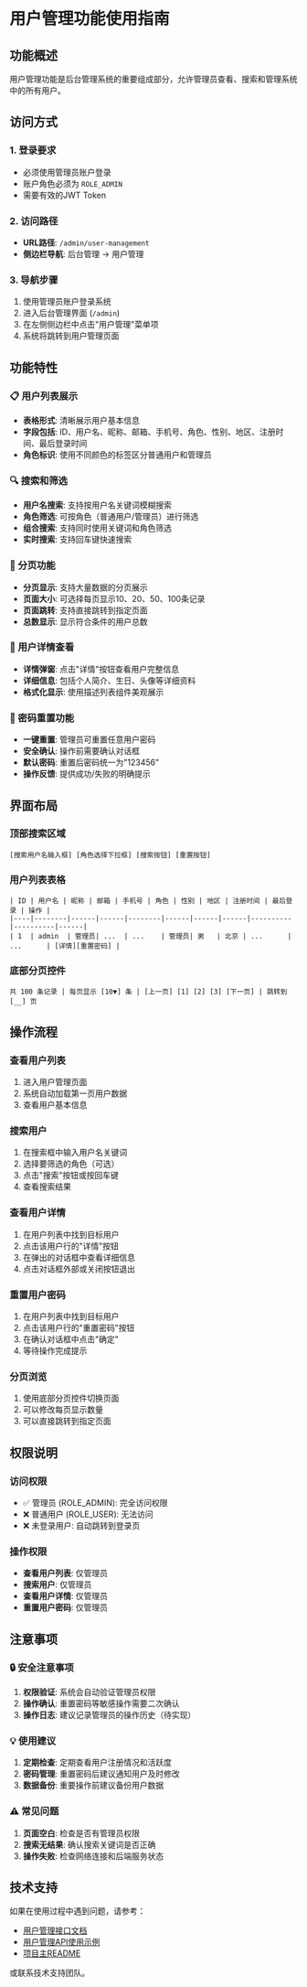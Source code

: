 # 用户管理功能使用指南

## 功能概述
用户管理功能是后台管理系统的重要组成部分，允许管理员查看、搜索和管理系统中的所有用户。

## 访问方式

### 1. 登录要求
- 必须使用管理员账户登录
- 账户角色必须为 `ROLE_ADMIN`
- 需要有效的JWT Token

### 2. 访问路径
- **URL路径**: `/admin/user-management`
- **侧边栏导航**: 后台管理 → 用户管理

### 3. 导航步骤
1. 使用管理员账户登录系统
2. 进入后台管理界面 (`/admin`)
3. 在左侧侧边栏中点击"用户管理"菜单项
4. 系统将跳转到用户管理页面

## 功能特性

### 📋 用户列表展示
- **表格形式**: 清晰展示用户基本信息
- **字段包括**: ID、用户名、昵称、邮箱、手机号、角色、性别、地区、注册时间、最后登录时间
- **角色标识**: 使用不同颜色的标签区分普通用户和管理员

### 🔍 搜索和筛选
- **用户名搜索**: 支持按用户名关键词模糊搜索
- **角色筛选**: 可按角色（普通用户/管理员）进行筛选
- **组合搜索**: 支持同时使用关键词和角色筛选
- **实时搜索**: 支持回车键快速搜索

### 📄 分页功能
- **分页显示**: 支持大量数据的分页展示
- **页面大小**: 可选择每页显示10、20、50、100条记录
- **页面跳转**: 支持直接跳转到指定页面
- **总数显示**: 显示符合条件的用户总数

### 👤 用户详情查看
- **详情弹窗**: 点击"详情"按钮查看用户完整信息
- **详细信息**: 包括个人简介、生日、头像等详细资料
- **格式化显示**: 使用描述列表组件美观展示

### 🔐 密码重置功能
- **一键重置**: 管理员可重置任意用户密码
- **安全确认**: 操作前需要确认对话框
- **默认密码**: 重置后密码统一为"123456"
- **操作反馈**: 提供成功/失败的明确提示

## 界面布局

### 顶部搜索区域
```
[搜索用户名输入框] [角色选择下拉框] [搜索按钮] [重置按钮]
```

### 用户列表表格
```
| ID | 用户名 | 昵称 | 邮箱 | 手机号 | 角色 | 性别 | 地区 | 注册时间 | 最后登录 | 操作 |
|----|--------|------|------|--------|------|------|------|----------|----------|------|
| 1  | admin  | 管理员| ...  | ...    | 管理员| 男   | 北京 | ...      | ...      | [详情][重置密码] |
```

### 底部分页控件
```
共 100 条记录 | 每页显示 [10▼] 条 | [上一页] [1] [2] [3] [下一页] | 跳转到 [__] 页
```

## 操作流程

### 查看用户列表
1. 进入用户管理页面
2. 系统自动加载第一页用户数据
3. 查看用户基本信息

### 搜索用户
1. 在搜索框中输入用户名关键词
2. 选择要筛选的角色（可选）
3. 点击"搜索"按钮或按回车键
4. 查看搜索结果

### 查看用户详情
1. 在用户列表中找到目标用户
2. 点击该用户行的"详情"按钮
3. 在弹出的对话框中查看详细信息
4. 点击对话框外部或关闭按钮退出

### 重置用户密码
1. 在用户列表中找到目标用户
2. 点击该用户行的"重置密码"按钮
3. 在确认对话框中点击"确定"
4. 等待操作完成提示

### 分页浏览
1. 使用底部分页控件切换页面
2. 可以修改每页显示数量
3. 可以直接跳转到指定页面

## 权限说明

### 访问权限
- ✅ 管理员 (ROLE_ADMIN): 完全访问权限
- ❌ 普通用户 (ROLE_USER): 无法访问
- ❌ 未登录用户: 自动跳转到登录页

### 操作权限
- **查看用户列表**: 仅管理员
- **搜索用户**: 仅管理员
- **查看用户详情**: 仅管理员
- **重置用户密码**: 仅管理员

## 注意事项

### 🔒 安全注意事项
1. **权限验证**: 系统会自动验证管理员权限
2. **操作确认**: 重置密码等敏感操作需要二次确认
3. **操作日志**: 建议记录管理员的操作历史（待实现）

### 💡 使用建议
1. **定期检查**: 定期查看用户注册情况和活跃度
2. **密码管理**: 重置密码后建议通知用户及时修改
3. **数据备份**: 重要操作前建议备份用户数据

### ⚠️ 常见问题
1. **页面空白**: 检查是否有管理员权限
2. **搜索无结果**: 确认搜索关键词是否正确
3. **操作失败**: 检查网络连接和后端服务状态

## 技术支持

如果在使用过程中遇到问题，请参考：
- [用户管理接口文档](api/用户管理接口文档.md)
- [用户管理API使用示例](api/用户管理API使用示例.md)
- [项目主README](../README.md)

或联系技术支持团队。 